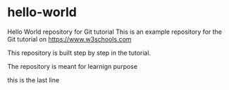 # hello-world
Hello World repository for Git tutorial
This is an example repository for the Git tutorial on https://www.w3schools.com

This repository is built step by step in the tutorial.

The repository is meant for learnign purpose

this is the last line

